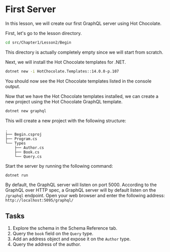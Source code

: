 # First Server

In this lesson, we will create our first GraphQL server using Hot Chocolate.

First, let's go to the lesson directory.

```bash
cd src/Chapter1/Lesson2/Begin
```

This directory is actually completely empty since we will start from scratch.

Next, we will install the Hot Chocolate templates for .NET.

```bash
dotnet new -i HotChocolate.Templates::14.0.0-p.107
```

You should now see the Hot Chocolate templates listed in the console output.

Now that we have the Hot Chocolate templates installed, we can create a new project using the Hot Chocolate GraphQL template.

```bash
dotnet new graphql
```

This will create a new project with the following structure:

```plaintext
.
├── Begin.csproj
├── Program.cs
└── Types
    ├── Author.cs
    ├── Book.cs
    └── Query.cs
```

Start the server by running the following command:

```bash
dotnet run
```

By default, the GraphQL server will listen on port 5000. According to the GraphQL over HTTP spec, a GraphQL server will by default listen on the `/graphql` endpoint. Open your web browser and enter the following address: `http://localhost:5095/graphql/`

## Tasks

1. Explore the schema in the Schema Reference tab.
2. Query the `book` field on the `Query` type.
3. Add an address object and expose it on the `Author` type.
4. Query the address of the author.
